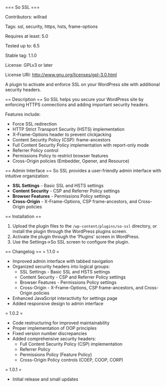 
=== So SSL ===

Contributors: willrad


Tags: ssl, security, https, hsts, frame-options


Requires at least: 5.0


Tested up to: 6.5


Stable tag: 1.1.0


License: GPLv3 or later


License URI: http://www.gnu.org/licenses/gpl-3.0.html




A plugin to activate and enforce SSL on your WordPress site with additional security headers.

== Description ==
So SSL helps you secure your WordPress site by enforcing HTTPS connections and adding important security headers.

Features include:
* Force SSL redirection
* HTTP Strict Transport Security (HSTS) implementation
* X-Frame-Options header to prevent clickjacking
* Content Security Policy (CSP): frame-ancestors
* Full Content Security Policy implementation with report-only mode
* Referrer Policy control
* Permissions Policy to restrict browser features
* Cross-Origin policies (Embedder, Opener, and Resource)

== Admin Interface ==
So SSL provides a user-friendly admin interface with intuitive organization:

* **SSL Settings** - Basic SSL and HSTS settings
* **Content Security** - CSP and Referrer Policy settings
* **Browser Features** - Permissions Policy settings
* **Cross-Origin** - X-Frame-Options, CSP frame-ancestors, and Cross-Origin policies

== Installation ==
1. Upload the plugin files to the `/wp-content/plugins/so-ssl` directory, or install the plugin through the WordPress plugins screen.
2. Activate the plugin through the 'Plugins' screen in WordPress.
3. Use the Settings->So SSL screen to configure the plugin.

== Changelog ==
= 1.1.0 =
* Improved admin interface with tabbed navigation
* Organized security headers into logical groups:
  * SSL Settings - Basic SSL and HSTS settings
  * Content Security - CSP and Referrer Policy settings
  * Browser Features - Permissions Policy settings
  * Cross-Origin - X-Frame-Options, CSP frame-ancestors, and Cross-Origin policies
* Enhanced JavaScript interactivity for settings page
* Added responsive design to admin interface

= 1.0.2 =
* Code restructuring for improved maintainability
* Proper implementation of OOP principles
* Fixed version number discrepancies
* Added comprehensive security headers:
  * Full Content Security Policy (CSP) implementation
  * Referrer Policy
  * Permissions Policy (Feature Policy)
  * Cross-Origin Policy controls (COEP, COOP, CORP)

= 1.0.1 =
* Initial release and small updates
